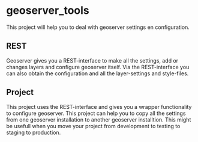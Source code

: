 # geoserver_tools

This project will help you to deal with geoserver settings en configuration.

## REST

Geoserver gives you a REST-interface to make all the settings, add or changes layers and configure geoserver itself. Via the REST-interface you can also obtain the configuration and all the layer-settings and style-files.

## Project

This project uses the REST-interface and gives you a wrapper functionality to configure geoserver. This project can help you to copy all the settings from one geoserver installation to another geoserver installtion. This might be usefull when you move your project from development to testing to staging to production.
